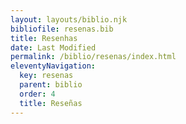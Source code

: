```yaml
---
layout: layouts/biblio.njk
bibliofile: resenas.bib
title: Resenhas
date: Last Modified
permalink: /biblio/resenas/index.html
eleventyNavigation:
  key: resenas
  parent: biblio
  order: 4
  title: Reseñas
---
```


